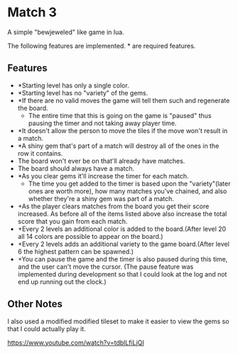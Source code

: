 # Match 3
A simple "bewjeweled" like game in lua.

The following features are implemented.
\* are required features.
## Features

- *Starting level has only a single color.
- *Starting level has no "variety" of the gems.
- *If there are no valid moves the game will tell them such and regenerate the board.
    * The entire time that this is going on the game is "paused" thus pausing the timer and not taking away player time.
- *It doesn't allow the person to move the tiles if the move won't result in a match.
- *A shiny gem that's part of a match will destroy all of the ones in the row it contains.
- The board won't ever be on that'll already have matches. 
- The board should always have a match.
- *As you clear gems it'll increase the timer for each match.
    * The time you get added to the timer is based upon the "variety"(later ones are worth more), how many matches you've chained, and also whether they're a shiny gem was part of a match.
- +As the player clears matches from the board you get their score increased. As before all of the items listed above also increase the total score that you gain from each match.
- +Every 2 levels an additional color is added to the board.(After level 20 all 14 colors are possible to appear on the board.)
- +Every 2 levels adds an additional variety to the game board.(After level 6 the highest pattern can be spawned.)
- +You can pause the game and the timer is also paused during this time, and the user can't move the cursor. (The pause feature was implemented during development so that I could look at the log and not end up running out the clock.)

## Other Notes
I also used a modified modified tileset to make it easier to view the gems so that I could actually play it.

https://www.youtube.com/watch?v=tdblLfiLjQI
